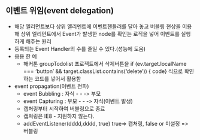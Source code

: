 ## 이벤트 위임(event delegation)

* 해당 엘리먼트보다 상위 엘리멘트에 이벤트핸들러를 달아 놓고 버블링 현상을 이용해 상위 엘리먼트에서 Event가 발생한 node를 확인는 로직을 넣어 이벤트를 실행하게 해주는 원리
* 등록되는 Event Handler의 수를 줄일 수 있다.(성능에 도움)
* 응용 한 예
    * 해커톤 groupTodolist 프로젝트에서 삭제버튼을 if (ev.target.localName === ‘button’ && target.classList.contains(‘delete’)) { code} 식으로 확인하는 코드를 넣어서 활용함
* event propagation(이벤트 전파)
    * event Bubbling : 자식 - - -> 부모
    * event Capturing : 부모 - - -> 자식(이벤트 발생)
    * 캡처링부터 시작하여 버블링으로 종료
    * 캡처링은 IE8 - 지원하지 않는다.
    * addEventListener(dddd,dddd, true) true=> 캡처링, false or 미설정 => 버블링